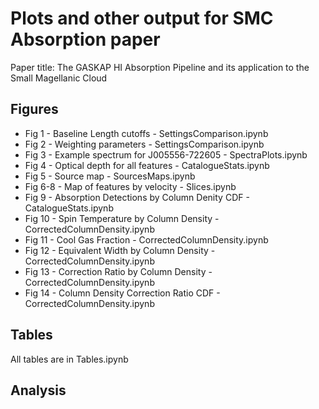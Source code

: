 # Plots and other output for SMC Absorption paper

Paper title: The GASKAP HI Absorption Pipeline and its application to the Small Magellanic Cloud

## Figures

* Fig 1 - Baseline Length cutoffs - SettingsComparison.ipynb
* Fig 2 - Weighting parameters - SettingsComparison.ipynb
* Fig 3 - Example spectrum for J005556-722605 - SpectraPlots.ipynb
* Fig 4 - Optical depth for all features - CatalogueStats.ipynb
* Fig 5 - Source map - SourcesMaps.ipynb
* Fig 6-8 - Map of features by velocity - Slices.ipynb
* Fig 9 - Absorption Detections by Column Denity CDF - CatalogueStats.ipynb
* Fig 10 - Spin Temperature by Column Density - CorrectedColumnDensity.ipynb
* Fig 11 - Cool Gas Fraction - CorrectedColumnDensity.ipynb
* Fig 12 - Equivalent Width by Column Density - CorrectedColumnDensity.ipynb
* Fig 13 - Correction Ratio by Column Density - CorrectedColumnDensity.ipynb
* Fig 14 - Column Density Correction Ratio CDF - CorrectedColumnDensity.ipynb

## Tables

All tables are in Tables.ipynb

## Analysis


